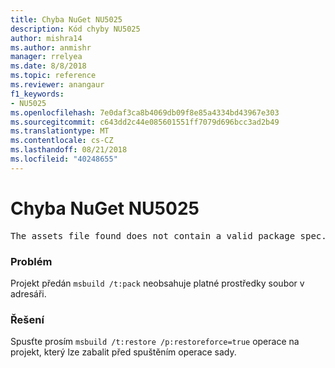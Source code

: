 ```yaml
---
title: Chyba NuGet NU5025
description: Kód chyby NU5025
author: mishra14
ms.author: anmishr
manager: rrelyea
ms.date: 8/8/2018
ms.topic: reference
ms.reviewer: anangaur
f1_keywords:
- NU5025
ms.openlocfilehash: 7e0daf3ca8b4069db09f8e85a4334bd43967e303
ms.sourcegitcommit: c643dd2c44e085601551ff7079d696bcc3ad2b49
ms.translationtype: MT
ms.contentlocale: cs-CZ
ms.lasthandoff: 08/21/2018
ms.locfileid: "40248655"
---
```

# <a name="nuget-error-nu5025"></a>Chyba NuGet NU5025
<pre>The assets file found does not contain a valid package spec. Try restoring the project again. The location of the assets file is F:\project\obj\project.assets.json.</pre>

### <a name="issue"></a>Problém

Projekt předán `msbuild /t:pack` neobsahuje platné prostředky soubor v adresáři.


### <a name="solution"></a>Řešení

Spusťte prosím `msbuild /t:restore /p:restoreforce=true` operace na projekt, který lze zabalit před spuštěním operace sady.


